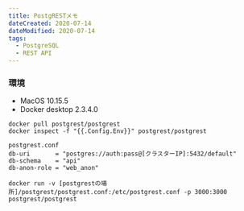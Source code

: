 ```yaml
---
title: PostgRESTメモ
dateCreated: 2020-07-14
dateModified: 2020-07-14
tags:
  - PostgreSQL
  - REST API
---
```


### 環境

- MacOS 10.15.5
- Docker desktop 2.3.4.0


```
docker pull postgrest/postgrest
docker inspect -f "{{.Config.Env}}" postgrest/postgrest

postgrest.conf
db-uri       = "postgres://auth:pass@[クラスターIP]:5432/default"
db-schema    = "api"
db-anon-role = "web_anon"

docker run -v [postgrestの場所]/postgrest/postgrest.conf:/etc/postgrest.conf -p 3000:3000 postgrest/postgrest
```
